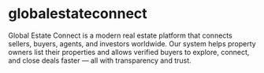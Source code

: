 # globalestateconnect
Global Estate Connect is a modern real estate platform that connects sellers, buyers, agents, and investors worldwide. Our system helps property owners list their properties and allows verified buyers to explore, connect, and close deals faster — all with transparency and trust.
